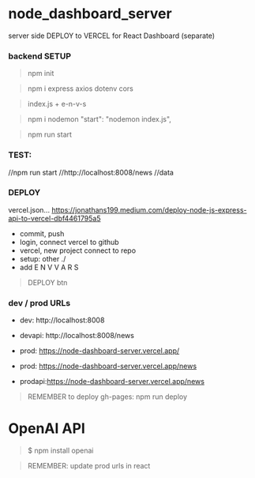 # node_dashboard_server
server side DEPLOY to VERCEL for React Dashboard (separate)

### backend SETUP
> npm init

> npm i express axios dotenv cors

> index.js + e-n-v-s

> npm i nodemon
    "start": "nodemon index.js",

> npm run start

### TEST:
//npm run start
//http://localhost:8008/news
//data

### DEPLOY
vercel.json...
https://jonathans199.medium.com/deploy-node-js-express-api-to-vercel-dbf4461795a5
- commit, push
- login, connect vercel to github
- vercel, new project connect to repo
- setup: other ./ 
- add E N V V A R S
> DEPLOY btn

### dev / prod URLs
- dev:    http://localhost:8008
- devapi: http://localhost:8008/news
- prod:   https://node-dashboard-server.vercel.app/
- prod:   https://node-dashboard-server.vercel.app/news

- prodapi:https://node-dashboard-server.vercel.app/news

> REMEMBER to deploy gh-pages: npm run deploy

# OpenAI API

> $ npm install openai


> REMEMBER: update prod urls in react

